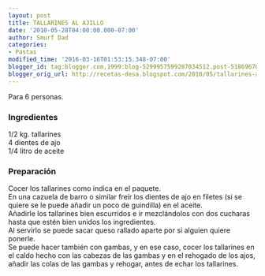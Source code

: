 ```yaml
---
layout: post
title: TALLARINES AL AJILLO
date: '2010-05-28T04:00:00.000-07:00'
author: Smurf Dad
categories:
- Pastas
modified_time: '2016-03-16T01:53:15.348-07:00'
blogger_id: tag:blogger.com,1999:blog-5299957599287034512.post-5186967061699503376
blogger_orig_url: http://recetas-desa.blogspot.com/2010/05/tallarines-al-ajillo.html
---
```


Para 6 personas.<br><h3>Ingredientes</h3><p>1/2 kg. tallarines<br/>4 dientes de ajo<br/>1/4 litro de aceite</p><h3>Preparaci&oacute;n</h3><p>Cocer los tallarines como indica en el paquete.<br/>En una cazuela de barro o similar fre&iacute;r los dientes de ajo en filetes (si se quiere se le puede a&ntilde;adir un poco de guindilla) en el aceite.<br/>A&ntilde;adirle los tallarines bien escurridos e ir mezcl&aacute;ndolos con dos cucharas hasta que est&eacute;n bien unidos los ingredientes.<br/>Al servirlo se puede sacar queso rallado aparte por si alguien quiere ponerle.<br/>Se puede hacer tambi&eacute;n con gambas, y en ese caso, cocer los tallarines en el caldo hecho con las cabezas de las gambas y en el rehogado de los ajos, a&ntilde;adir las colas de las gambas y rehogar, antes de echar los tallarines.</p>